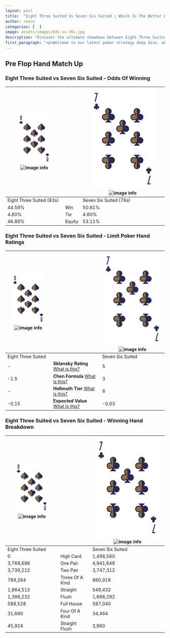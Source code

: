 ```yaml
---
layout: post
title:  "Eight Three Suited Vs Seven Six Suited | Which Is The Better Hand In Poker? A Complete Guide"
author: reece
categories: [  ]
image: assets/images/83s-vs-76s.jpg
description: "Discover the ultimate showdown between Eight Three Suited and Seven Six Suited in poker! Uncover the odds, strategies, and scenarios where one hand triumphs over the other. Get ready to up your poker game with this thrilling analysis."
first_paragraph: "<p>Welcome to our latest poker strategy deep dive, where we're pitting two distinct hands against each other in a high-stakes showdown: Eight Three Suited vs Seven Six Suited.</p><p>In the dynamic world of poker, every decision counts, and knowing which hand holds the upper hand is key to your success at the table.</p><p>In this article, we'll dissect these two hands, explore the scenarios where one dominates the other, and equip you with the knowledge to make strategic choices that can tip the odds in your favor.</p><p>Get ready to unravel the intriguing dynamics of these poker hands and elevate your game to new heights.</p>"
---
```




[comment]: # (sp0)

## Pre Flop Hand Match Up

<div class="table hand-ratings" markdown="1"> 



### Eight Three Suited vs Seven Six Suited - Odds Of Winning


    
| ![image info](assets/images/hand1/8.png) ![image info](assets/images/hand1/3s.png) |  | ![image info](assets/images/hand2/7.png) ![image info](assets/images/hand2/6s.png) |
| -------- | -------- | -------- |
| Eight Three Suited (83s) |  | Seven Six Suited (76s) |
| 44.59% | Win | 50.81% |
| 4.60% | Tie | 4.60% |
| 46.89% | Equity | 53.11% |




[comment]: # (sp1)



### Eight Three Suited vs Seven Six Suited - Limit Poker Hand Ratings


    
| ![image info](assets/images/hand1/8.png) ![image info](assets/images/hand1/3s.png) |  | ![image info](assets/images/hand2/7.png) ![image info](assets/images/hand2/6s.png) |
| -------- | -------- | -------- |
| Eight Three Suited |  | Seven Six Suited |
| - | **Sklansky Rating** [What is this?](/sklansky-rating-explained) | 5 |
| -1.5 | **Chen Formula** [What is this?](/chen-formula-explained) | 3 |
| - | **Hellmuth Tier** [What is this?](/Hellmuth-tier-explained) | 6 |
| -0.15 | **Expected Value** [What is this?](/expected-value-explained) | -0.03 |




[comment]: # (sp2)



### Eight Three Suited vs Seven Six Suited - Winning Hand Breakdown


    
| ![image info](assets/images/hand1/8.png) ![image info](assets/images/hand1/3s.png) |  | ![image info](assets/images/hand2/7.png) ![image info](assets/images/hand2/6s.png) |
| -------- | -------- | -------- |
| Eight Three Suited |  | Seven Six Suited |
| 0 | High Card | 1,498,560 |
| 3,768,696 | One Pair | 4,941,648 |
| 3,739,212 | Two Pair | 3,747,312 |
| 789,264 | Three Of A Kind | 860,916 |
| 1,864,512 | Straight | 549,432 |
| 1,388,232 | Flush | 1,698,292 |
| 588,528 | Full House | 587,040 |
| 31,680 | Four Of A Kind | 34,464 |
| 45,924 | Straight Flush | 3,960 |




[comment]: # (sp3)



</div>

[comment]: # (sp4)



[comment]: # (sp5)

